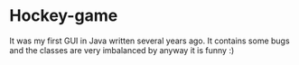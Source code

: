 # Hockey-game
It was my first GUI in Java written several years ago. It contains some bugs and the classes are very imbalanced by anyway it is funny :)
